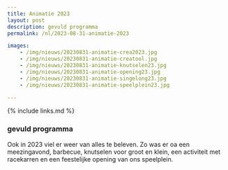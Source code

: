 ```yaml
---
title: Animatie 2023
layout: post
description: gevuld programma
permalink: /nl/2023-08-31-animatie-2023

images:   
    - /img/nieuws/20230831-animatie-crea2023.jpg
    - /img/nieuws/20230831-animatie-creatool.jpg
    - /img/nieuws/20230831-animatie-knutselen23.jpg
    - /img/nieuws/20230831-animatie-opening23.jpg
    - /img/nieuws/20230831-animatie-singelong23.jpg
    - /img/nieuws/20230831-animatie-speelplein23.jpg

---
```


{% include links.md %}

### gevuld programma

Ook in 2023 viel er weer van alles te beleven. Zo was er oa een meezingavond, barbecue, knutselen voor groot en klein, een activiteit met racekarren en een feestelijke opening van ons speelplein.